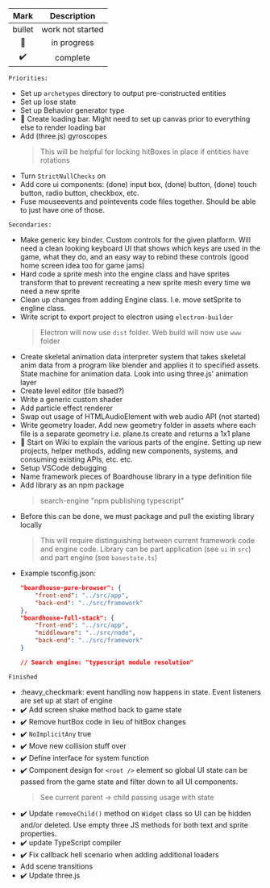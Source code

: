|   Mark  | Description |
|:-------:|:---------:|
| bullet | work not started |
| :runner:| in progress  |
| :heavy_check_mark: | complete |

``Priorities:``

* Set up ``archetypes`` directory to output pre-constructed entities
* Set up lose state
* Set up Behavior generator type
* :runner: Create loading bar. Might need to set up canvas prior to everything else to render loading bar
* Add (three.js) gyroscopes
    > This will be helpful for locking hitBoxes in place if entities have rotations
* Turn ``StrictNullChecks`` on
* Add core ui components: (done) input box, (done) button, (done) touch button, radio button, checkbox, etc.
* Fuse mouseevents and pointevents code files together. Should be able to just have one of those.

``Secondaries:``
* Make generic key binder. Custom controls for the given platform. Will need a clean looking keyboard UI that shows which keys are used in the game, what they do, and an easy way to rebind these controls (good home screen idea too for game jams)
* Hard code a sprite mesh into the engine class and have sprites transform that to prevent recreating a new sprite mesh every time we need a new sprite
* Clean up changes from adding Engine class. I.e. move setSprite to engline class.
* Write script to export project to electron using ``electron-builder``
    > Electron will now use ``dist`` folder. Web build will now use ``www`` folder
* Create skeletal animation data interpreter system that takes skeletal anim data from a program like blender and applies it to specified assets. State machine for animation data. Look into using three.js' animation layer
* Create level editor (tile based?)
* Write a generic custom shader
* Add particle effect renderer
* Swap out usage of HTMLAudioElement with web audio API (not started)
* Write geometry loader. Add new geometry folder in assets where each file is a separate geometry i.e. plane.ts create and returns a 1x1 plane
* :runner: Start on Wiki to explain the various parts of the engine. Setting up new projects, helper methods, adding new components, systems, and consuming existing APIs, etc. etc.
* Setup VSCode debugging
* Name framework pieces of Boardhouse library in a type definition file
* Add library as an npm package
    > search-engine "npm publishing typescript"
* Before this can be done, we must package and pull the existing library locally
    > This will require distinguishing between current framework code and engine code. Library can be part application (see ``ui`` in ``src``) and part engine (see ``basestate.ts``)
* Example tsconfig.json:
    ```json
    "boardhouse-pure-browser": {
        "front-end": "../src/app",
        "back-end": "../src/framework"
    },
    "boardhouse-full-stack": {
        "front-end": "../src/app",
        "middleware": "../src/node",
        "back-end": "../src/framework"
    }

    // Search engine: "typescript module resolution"
``Finished``
* :heavy_checkmark: event handling now happens in state. Event listeners are set up at start of engine
* :heavy_check_mark: Add screen shake method back to game state
* :heavy_check_mark: Remove hurtBox code in lieu of hitBox changes
* :heavy_check_mark: ``NoImplicitAny`` true
* :heavy_check_mark: Move new collision stuff over
* :heavy_check_mark: Define interface for system function
* :heavy_check_mark: Component design for ``<root />`` element so global UI state can be passed from the game state and filter down to all UI components.
    > See current parent -> child passing usage with state
* :heavy_check_mark: Update ``removeChild()`` method on ``Widget`` class so UI can be hidden and/or deleted. Use empty three JS methods for both text and sprite properties.
* :heavy_check_mark: update TypeScript compiler
* :heavy_check_mark: Fix callback hell scenario when adding additional loaders
* Add scene transitions
* :heavy_check_mark: Update three.js